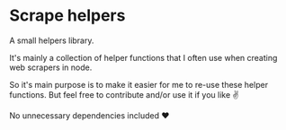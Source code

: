 # Scrape helpers


A small helpers library.

It's mainly a collection of helper functions that I often use when creating web scrapers in node.

So it's main purpose is to make it easier for me to re-use these helper functions. But feel free to contribute and/or use it if you like ✌️


No unnecessary dependencies included ❤️